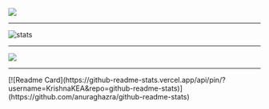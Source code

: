 ![](https://komarev.com/ghpvc/?username=KrishnaKEA&color=green)   
<hr/>
<img src="https://github-readme-stats.vercel.app/api?username=KrishnaKEA&&show_icons=true&title_color=ffffff&icon_color=bb2acf&text_color=daf7dc&bg_color=151515" alt="stats"/>
     <br/>    
   <hr/>
   <div>
   <img src="[![Top Langs](https://github-readme-stats.vercel.app/api/top-langs/?username=KrishnaKEA&layout=compact)](https://github.com/anuraghazra/github-readme-stats)" />
</div>
         <hr/>
  <div>
[![Readme Card](https://github-readme-stats.vercel.app/api/pin/?username=KrishnaKEA&repo=github-readme-stats)](https://github.com/anuraghazra/github-readme-stats)

</div>
